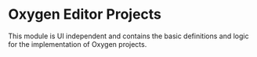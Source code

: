 # Oxygen Editor Projects

This module is UI independent and contains the basic definitions and logic for the implementation of Oxygen projects.
